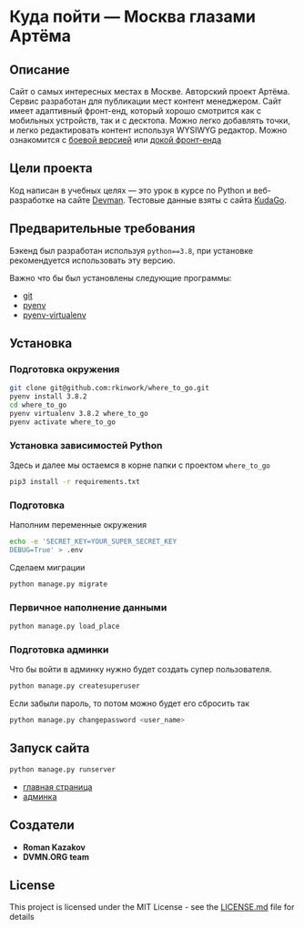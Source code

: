 # Куда пойти — Москва глазами Артёма

## Описание
Сайт о самых интересных местах в Москве. Авторский проект Артёма. Сервис разработан для публикации мест контент менеджером. Сайт имеет адаптивный фронт-енд, который хорошо смотрится как с мобильных устройств, так и с десктопа. Можно легко добавлять точки, и легко редактировать контент используя WYSIWYG редактор. Можно ознакомится с [боевой версией](http://rkinwork.pythonanywhere.com/) или [докой фронт-енда](https://github.com/devmanorg/where-to-go-frontend)

## Цели проекта

Код написан в учебных целях — это урок в курсе по Python и веб-разработке на сайте [Devman](https://dvmn.org).
Тестовые данные взяты с сайта [KudaGo](https://kudago.com).

## Предварительные требования
Бэкенд был разработан используя `python==3.8`, при установке рекомендуется использовать эту версию.

Важно что бы был установлены следующие программы:
* [git](https://git-scm.com/)
* [pyenv](https://github.com/pyenv/pyenv)
* [pyenv-virtualenv](https://github.com/pyenv/pyenv-virtualenv)

## Установка

### Подготовка окружения
```bash
git clone git@github.com:rkinwork/where_to_go.git
pyenv install 3.8.2
cd where_to_go
pyenv virtualenv 3.8.2 where_to_go
pyenv activate where_to_go
```

### Установка зависимостей Python

Здесь и далее мы остаемся в корне папки с проектом `where_to_go`
```bash
pip3 install -r requirements.txt
```

### Подготовка
Наполним переменные окружения
```bash
echo -e 'SECRET_KEY=YOUR_SUPER_SECRET_KEY
DEBUG=True' > .env
```

Сделаем миграции
```bash
python manage.py migrate
```

### Первичное наполнение данными

```bash
python manage.py load_place 
```

### Подготовка админки
Что бы войти в админку нужно будет создать супер пользователя.
```bash
python manage.py createsuperuser
```

Если забыли пароль, то потом можно будет его сбросить так
```bash
python manage.py changepassword <user_name>
```

## Запуск сайта
```bash
python manage.py runserver
```

* [главная страница](http://127.0.0.1:8000/)
* [админка](http://127.0.0.1:8000/admin)


## Создатели

* **Roman Kazakov**
* **DVMN.ORG team**

## License

This project is licensed under the MIT License - see the [LICENSE.md](LICENSE.md) file for details
